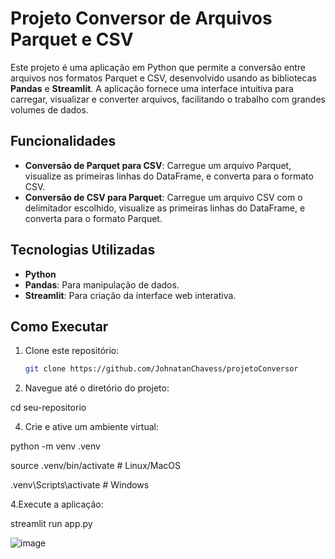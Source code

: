 

# Projeto Conversor de Arquivos Parquet e CSV

Este projeto é uma aplicação em Python que permite a conversão entre arquivos nos formatos Parquet e CSV, desenvolvido usando as bibliotecas **Pandas** e **Streamlit**. A aplicação fornece uma interface intuitiva para carregar, visualizar e converter arquivos, facilitando o trabalho com grandes volumes de dados.

## Funcionalidades

- **Conversão de Parquet para CSV**: Carregue um arquivo Parquet, visualize as primeiras linhas do DataFrame, e converta para o formato CSV.
- **Conversão de CSV para Parquet**: Carregue um arquivo CSV com o delimitador escolhido, visualize as primeiras linhas do DataFrame, e converta para o formato Parquet.

## Tecnologias Utilizadas

- **Python**
- **Pandas**: Para manipulação de dados.
- **Streamlit**: Para criação da interface web interativa.


## Como Executar

1. Clone este repositório:
   ```bash
   git clone https://github.com/JohnatanChavess/projetoConversor

2. Navegue até o diretório do projeto:
   
cd seu-repositorio

4. Crie e ative um ambiente virtual:
   
python -m venv .venv

source .venv/bin/activate  # Linux/MacOS

.venv\Scripts\activate      # Windows

4.Execute a aplicação:

streamlit run app.py


![image](https://github.com/user-attachments/assets/02534dfe-a459-4ab9-8ea2-bd5e20cb7274)
